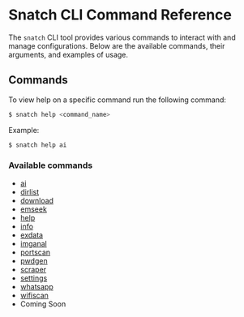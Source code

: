 # Snatch CLI Command Reference

The `snatch` CLI tool provides various commands to interact with and manage configurations. Below are the available commands, their arguments, and examples of usage.

## Commands

To view help on a specific command run the following command:
```bash
$ snatch help <command_name>
```

Example:
```bash
$ snatch help ai
```

### Available commands

* [ai](./commands/ai.md)
* [dirlist](./commands/dirlist.md)
* [download](./commands/download.md)
* [emseek](./commands/emseek.md)
* [help](./welcome.md)
* [info](../../README.md)
* [exdata](./commands/exdata.md)
* [imganal](./commands/imganal.md)
* [portscan](./commands/portscan.md)
* [pwdgen](./commands/pwdgen.md)
* [scraper](./commands/scraper.md)
* [settings](./commands/settings.md)
* [whatsapp](./commands/whatsapp.md)
* [wifiscan](./wifiscan.md)
* Coming Soon